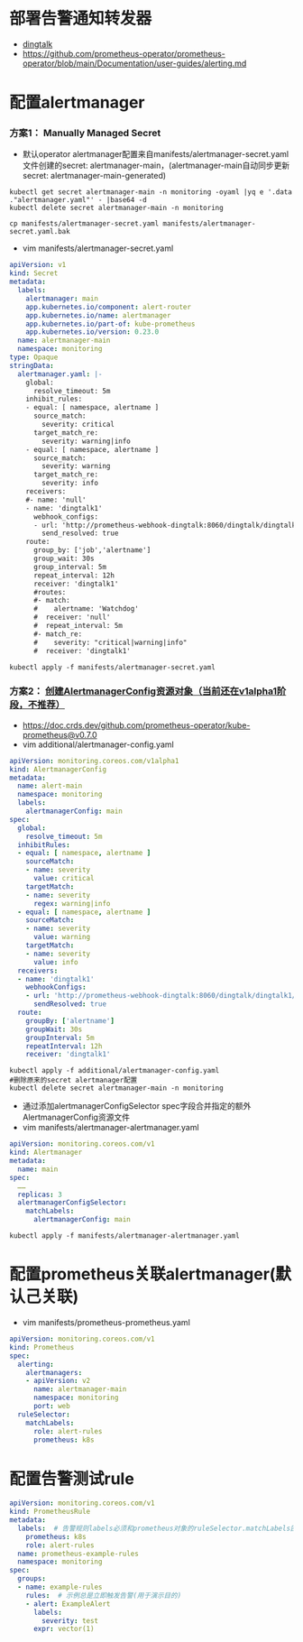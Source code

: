 # 部署告警通知转发器
* [dingtalk](./alertmanager-webhook-dingtalk.md)
* https://github.com/prometheus-operator/prometheus-operator/blob/main/Documentation/user-guides/alerting.md


# 配置alertmanager
### 方案1： Manually Managed Secret

* 默认operator alertmanager配置来自manifests/alertmanager-secret.yaml文件创建的secret: alertmanager-main，(alertmanager-main自动同步更新secret: alertmanager-main-generated)
```
kubectl get secret alertmanager-main -n monitoring -oyaml |yq e '.data ."alertmanager.yaml"' - |base64 -d
kubectl delete secret alertmanager-main -n monitoring

cp manifests/alertmanager-secret.yaml manifests/alertmanager-secret.yaml.bak
```
* vim manifests/alertmanager-secret.yaml
```yml
apiVersion: v1
kind: Secret
metadata:
  labels:
    alertmanager: main
    app.kubernetes.io/component: alert-router
    app.kubernetes.io/name: alertmanager
    app.kubernetes.io/part-of: kube-prometheus
    app.kubernetes.io/version: 0.23.0
  name: alertmanager-main
  namespace: monitoring
type: Opaque
stringData:
  alertmanager.yaml: |-
    global:
      resolve_timeout: 5m
    inhibit_rules:
    - equal: [ namespace, alertname ]
      source_match:
        severity: critical
      target_match_re:
        severity: warning|info
    - equal: [ namespace, alertname ]
      source_match:
        severity: warning
      target_match_re:
        severity: info
    receivers:
    #- name: 'null'
    - name: 'dingtalk1'
      webhook_configs:
      - url: 'http://prometheus-webhook-dingtalk:8060/dingtalk/dingtalk1/send'
        send_resolved: true
    route:
      group_by: ['job','alertname']
      group_wait: 30s
      group_interval: 5m
      repeat_interval: 12h
      receiver: 'dingtalk1'
      #routes:
      #- match:
      #    alertname: 'Watchdog'
      #  receiver: 'null'
      #  repeat_interval: 5m
      #- match_re:
      #    severity: "critical|warning|info"
      #  receiver: 'dingtalk1'
```
```
kubectl apply -f manifests/alertmanager-secret.yaml
```

### 方案2： [创建AlertmanagerConfig资源对象（当前还在v1alpha1阶段，不推荐）](https://github.com/prometheus-operator/prometheus-operator/blob/main/Documentation/user-guides/alerting.md#alertmanagerconfig-resource)
* https://doc.crds.dev/github.com/prometheus-operator/kube-prometheus@v0.7.0
* vim additional/alertmanager-config.yaml
```yml
apiVersion: monitoring.coreos.com/v1alpha1
kind: AlertmanagerConfig
metadata:
  name: alert-main
  namespace: monitoring
  labels:
    alertmanagerConfig: main
spec:
  global:
    resolve_timeout: 5m
  inhibitRules:
  - equal: [ namespace, alertname ]
    sourceMatch:
    - name: severity
      value: critical
    targetMatch:
    - name: severity 
      regex: warning|info
  - equal: [ namespace, alertname ]
    sourceMatch:
    - name: severity
      value: warning
    targetMatch:
    - name: severity 
      value: info
  receivers:
  - name: 'dingtalk1'
    webhookConfigs:
    - url: 'http://prometheus-webhook-dingtalk:8060/dingtalk/dingtalk1/send'
      sendResolved: true
  route:
    groupBy: ['alertname']
    groupWait: 30s
    groupInterval: 5m
    repeatInterval: 12h
    receiver: 'dingtalk1'

```
```
kubectl apply -f additional/alertmanager-config.yaml
#删除原来的secret alertmanager配置
kubectl delete secret alertmanager-main -n monitoring
```

* 通过添加alertmanagerConfigSelector spec字段合并指定的额外AlertmanagerConfig资源文件
* vim manifests/alertmanager-alertmanager.yaml
```yml
apiVersion: monitoring.coreos.com/v1
kind: Alertmanager
metadata:
  name: main
spec:
  ……
  replicas: 3
  alertmanagerConfigSelector:
    matchLabels:
      alertmanagerConfig: main
```
```
kubectl apply -f manifests/alertmanager-alertmanager.yaml
```

# 配置prometheus关联alertmanager(默认己关联)
* vim manifests/prometheus-prometheus.yaml
```yml
apiVersion: monitoring.coreos.com/v1
kind: Prometheus
spec:
  alerting:
    alertmanagers:
    - apiVersion: v2
      name: alertmanager-main
      namespace: monitoring
      port: web
  ruleSelector:
    matchLabels:
      role: alert-rules
      prometheus: k8s
```

# 配置告警测试rule
```yml
apiVersion: monitoring.coreos.com/v1
kind: PrometheusRule
metadata:
  labels:  # 告警规则labels必须和prometheus对象的ruleSelector.matchLabels匹配，才会被加载到prometheus
    prometheus: k8s
    role: alert-rules
  name: prometheus-example-rules
  namespace: monitoring
spec:
  groups:
  - name: example-rules
    rules:  # 示例总是立即触发告警(用于演示目的)
    - alert: ExampleAlert
      labels:
        severity: test
      expr: vector(1)
```